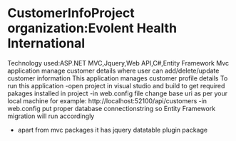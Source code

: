 # CustomerInfoProject organization:Evolent Health International
Technology used:ASP.NET MVC,Jquery,Web API,C#,Entity Framework
Mvc application manage customer details where user can add/delete/update customer information
This application manages customer profile details
To run this application
-open project in visual studio and build to get required pakages installed in project
-in web.config file change base uri as per your local machine for example: http://localhost:52100/api/customers
-in web.config put proper database connectionstring so Entity Framework migration will run accordingly
- apart from mvc packages it has jquery datatable plugin package 
